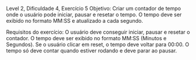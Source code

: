 Level 2, Dificuldade 4, Exercício 5
Objetivo: Criar um contador de tempo onde o usuário pode iniciar, pausar e resetar o tempo. O tempo deve ser exibido no formato MM:SS e atualizado a cada segundo.

Requisitos do exercício:
O usuário deve conseguir iniciar, pausar e resetar o contador.
O tempo deve ser exibido no formato MM:SS (Minutos e Segundos).
Se o usuário clicar em reset, o tempo deve voltar para 00:00.
O tempo só deve contar quando estiver rodando e deve parar ao pausar.